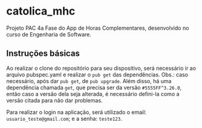 # catolica_mhc

Projeto PAC 4a Fase do App de Horas Complementares, desenvolvido no curso de Engenharia de Software.

## Instruções básicas

Ao realizar o clone do repositório para seu dispositivo, será necessário ir ao arquivo pubspec.yaml e realizar o  `pub get` das dependências. Obs.: caso necessário, após dar `pub get`, de `pub upgrade`. Além disso, há uma dependência chamada `get`, que precisa ser da versão `#5555FF^3.26.0`, então caso a versão dela seja alterada, é necessário defini-la como a versão citada para não dar problemas.

Para realizar o login na aplicação, será utilizado o email: `usuario_teste@gmail.com`; e a senha: `teste123`.
